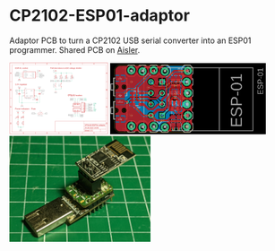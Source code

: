 # CP2102-ESP01-adaptor

Adaptor PCB to turn a CP2102 USB serial converter into an ESP01 programmer. Shared PCB on [Aisler](https://aisler.net/p/EWJLMEIE).

<img alt="Schmatic" src="CP2102-ESP01-adaptor.sch.png" width="35%" />
<img alt="Board layout" src="CP2102-ESP01-adaptor.brd.png" width="55%" />

<br>

<img alt="Board layout" src="CP2102-ESP01-adaptor.jpg" width="50%" />